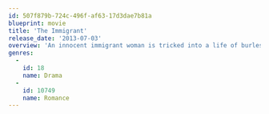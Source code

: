 ```yaml
---
id: 507f879b-724c-496f-af63-17d3dae7b81a
blueprint: movie
title: 'The Immigrant'
release_date: '2013-07-03'
overview: 'An innocent immigrant woman is tricked into a life of burlesque and vaudeville until a dazzling magician tries to save her and reunite her with her sister who is being held in the confines of Ellis Island.'
genres:
  -
    id: 18
    name: Drama
  -
    id: 10749
    name: Romance
---
```

